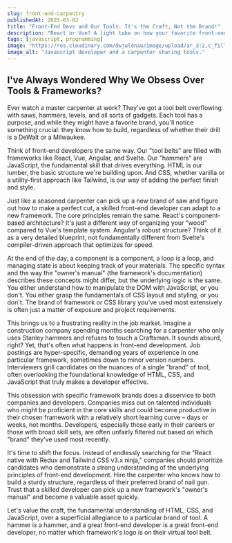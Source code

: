 ```yaml
---
slug: front-end-carpentry
publishedAt: 2025-03-02
title: "Front-End Devs and Our Tools: It's the Craft, Not the Brand!"
description: "React or Vue? A light take on how your favorite front-end framework is just a tool—what matters is what you build with it."
tags: [javascript, programming]
image: "https://res.cloudinary.com/dwjulenau/image/upload/ar_3:2,c_fill,dpr_auto,f_auto,fl_progressive,q_auto/v1744900289/josh-portfolio/assets_task_01js22ajq3emdaphyvchamy2d5_img_0.webp"
image_alt: "Javascript developer and a carpenter sharing tools."
---
```


## I've Always Wondered Why We Obsess Over Tools & Frameworks?

Ever watch a master carpenter at work? They've got a tool belt overflowing with saws, hammers, levels, and all sorts of gadgets. Each tool has a purpose, and while they might have a favorite brand, you'll notice something crucial: they know how to build, regardless of whether their drill is a DeWalt or a Milwaukee.

Think of front-end developers the same way. Our "tool belts" are filled with frameworks like React, Vue, Angular, and Svelte. Our "hammers" are JavaScript, the fundamental skill that drives everything. HTML is our lumber, the basic structure we're building upon. And CSS, whether vanilla or a utility-first approach like Tailwind, is our way of adding the perfect finish and style.

Just like a seasoned carpenter can pick up a new brand of saw and figure out how to make a perfect cut, a skilled front-end developer can adapt to a new framework. The core principles remain the same. React's component-based architecture? It's just a different way of organizing your "wood" compared to Vue's template system. Angular's robust structure? Think of it as a very detailed blueprint, not fundamentally different from Svelte's compiler-driven approach that optimizes for speed.

At the end of the day, a component is a component, a loop is a loop, and managing state is about keeping track of your materials. The specific syntax and the way the "owner's manual" (the framework's documentation) describes these concepts might differ, but the underlying logic is the same. You either understand how to manipulate the DOM with JavaScript, or you don't. You either grasp the fundamentals of CSS layout and styling, or you don't. The brand of framework or CSS library you've used most extensively is often just a matter of exposure and project requirements.

This brings us to a frustrating reality in the job market. Imagine a construction company spending months searching for a carpenter who only uses Stanley hammers and refuses to touch a Craftsman. It sounds absurd, right? Yet, that's often what happens in front-end development. Job postings are hyper-specific, demanding years of experience in one particular framework, sometimes down to minor version numbers. Interviewers grill candidates on the nuances of a single "brand" of tool, often overlooking the foundational knowledge of HTML, CSS, and JavaScript that truly makes a developer effective.

This obsession with specific framework brands does a disservice to both companies and developers. Companies miss out on talented individuals who might be proficient in the core skills and could become productive in their chosen framework with a relatively short learning curve – days or weeks, not months. Developers, especially those early in their careers or those with broad skill sets, are often unfairly filtered out based on which "brand" they've used most recently.

It's time to shift the focus. Instead of endlessly searching for the "React native with Redux and Tailwind CSS v3.x ninja," companies should prioritize candidates who demonstrate a strong understanding of the underlying principles of front-end development. Hire the carpenter who knows how to build a sturdy structure, regardless of their preferred brand of nail gun. Trust that a skilled developer can pick up a new framework's "owner's manual" and become a valuable asset quickly.

Let's value the craft, the fundamental understanding of HTML, CSS, and JavaScript, over a superficial allegiance to a particular brand of tool. A hammer is a hammer, and a great front-end developer is a great front-end developer, no matter which framework's logo is on their virtual tool belt.
